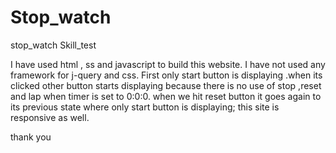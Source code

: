# Stop_watch
stop_watch Skill_test



I have used html , ss and javascript to build this website.
I have not used any framework for j-query and css.
First only start button is displaying .when its clicked other button starts displaying because there is no use of stop ,reset and lap when timer is set to 0:0:0.
when we hit reset button it goes again to its previous state where only start button is displaying;
this site is responsive as well.

thank you
